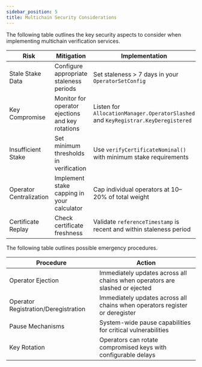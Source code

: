 ```yaml
---
sidebar_position: 5
title: Multichain Security Considerations
---
```


The following table outlines the key security aspects to consider when implementing multichain verification services.

| Risk                    | Mitigation                                       | Implementation                                                                 |
|-------------------------|--------------------------------------------------|---------------------------------------------------------------------------------|
| Stale Stake Data        | Configure appropriate staleness periods          | Set staleness > 7 days in your `OperatorSetConfig`                             |
| Key Compromise          | Monitor for operator ejections and key rotations | Listen for `AllocationManager.OperatorSlashed` and `KeyRegistrar.KeyDeregistered` |
| Insufficient Stake      | Set minimum thresholds in verification           | Use `verifyCertificateNominal()` with minimum stake requirements               |
| Operator Centralization | Implement stake capping in your calculator       | Cap individual operators at 10–20% of total weight                              |
| Certificate Replay      | Check certificate freshness                      | Validate `referenceTimestamp` is recent and within staleness period            |

The following table outlines possible emergency procedures. 

| Procedure                            | Action                                                                      |
|--------------------------------------|-----------------------------------------------------------------------------|
| Operator Ejection                    | Immediately updates across all chains when operators are slashed or ejected |
| Operator Registration/Deregistration | Immediately updates across all chains when operators register or deregister |
| Pause Mechanisms                     | System-wide pause capabilities for critical vulnerabilities                 |
| Key Rotation                         | Operators can rotate compromised keys with configurable delays              |